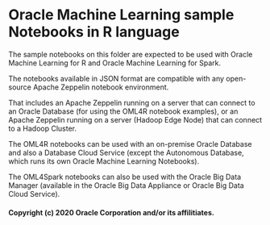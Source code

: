 # Oracle Machine Learning sample Notebooks in R language
The sample notebooks on this folder are expected to be used with Oracle Machine Learning for R and Oracle Machine Learning for Spark. 

The notebooks available in JSON format are compatible with any open-source Apache Zeppelin notebook environment.

That includes an Apache Zeppelin running on a server that can connect to an Oracle Database (for using the OML4R notebook examples), or an Apache Zeppelin running on a server (Hadoop Edge Node) that can connect to a Hadoop Cluster.

The OML4R notebooks can be used with an on-premise Oracle Database and also a Database Cloud Service (except the Autonomous Database, which runs its own Oracle Machine Learning Notebooks).

The OML4Spark notebooks can also be used with the Oracle Big Data Manager (available in the Oracle Big Data Appliance or Oracle Big Data Cloud Service).

#### Copyright (c) 2020 Oracle Corporation and/or its affilitiates.
